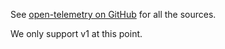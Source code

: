 See [open-telemetry on GitHub](https://github.com/open-telemetry/opentelemetry-proto) for all the sources.

We only support v1 at this point.
